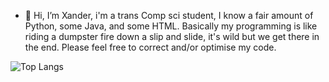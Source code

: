 - 👋 Hi, I’m Xander, i'm a trans Comp sci student, I know a fair amount of Python, some Java, and some HTML. Basically my programming is like riding a dumpster fire down a slip and slide, it's wild but we get there in the end. Please feel free to correct and/or optimise my code.

![Top Langs](https://github-readme-stats.vercel.app/api/top-langs/?username=Xander04&layout=compact&theme=dark)

<!---
Xander04/Xander04 is a ✨ special ✨ repository because its `README.md` (this file) appears on your GitHub profile.
You can click the Preview link to take a look at your changes.
--->
